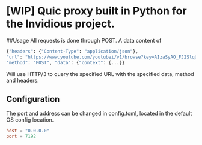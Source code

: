 # [WIP] Quic proxy built in Python for the Invidious project.

##Usage
All requests is done through POST. A data content of 
<br>
```sh
{"headers": {"Content-Type": "application/json"},
"url": "https://www.youtube.com/youtubei/v1/browse?key=AIzaSyAO_FJ2SlqU8Q4STEHLGCilw_Y9_11qcW8", 
"method": "POST", "data": {"context": {...}}
```
Will use HTTP/3 to query the specified URL with the specified data, method and headers.

## Configuration
The port and address can be changed in config.toml, located in the default OS config location.

```toml
host = "0.0.0.0"
port = 7192
```
